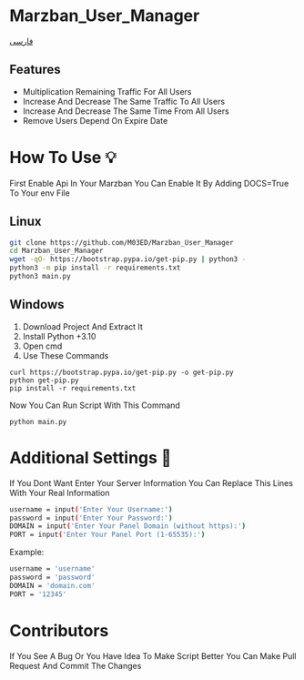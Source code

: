 # Marzban_User_Manager

<a href="./README-fa.md">
	فارسی
	</a>

## Features
- Multiplication Remaining Traffic For All Users
- Increase And Decrease The Same Traffic To All Users
- Increase And Decrease The Same Time From All Users
- Remove Users Depend On Expire Date

# How To Use 💡

First Enable Api In Your Marzban 
You Can Enable It By Adding DOCS=True To Your env File

## Linux

```bash
git clone https://github.com/M03ED/Marzban_User_Manager
cd Marzban_User_Manager
wget -qO- https://bootstrap.pypa.io/get-pip.py | python3 -
python3 -m pip install -r requirements.txt
python3 main.py
```

## Windows
1. Download Project And Extract It 
2. Install Python +3.10
3. Open cmd
4. Use These Commands
```
curl https://bootstrap.pypa.io/get-pip.py -o get-pip.py
python get-pip.py
pip install -r requirements.txt
```
Now You Can Run Script With This Command
```
python main.py
```

# Additional Settings 🧩

If You Dont Want Enter Your Server Information You Can Replace This Lines With Your Real Information 

```bash
username = input('Enter Your Username:')
password = input('Enter Your Password:')
DOMAIN = input('Enter Your Panel Domain (without https):')
PORT = input('Enter Your Panel Port (1-65535):')
```

Example:
```bash
username = 'username'
password = 'password'
DOMAIN = 'domain.com'
PORT = '12345'
```
# Contributors
If You See A Bug Or You Have Idea To Make Script Better You Can Make Pull Request And Commit The Changes
